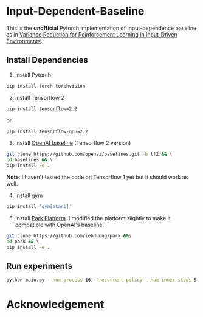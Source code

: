 # Input-Dependent-Baseline

This is the **unofficial** Pytorch implementation of Input-dependence baseline as in [Variance Reduction for Reinforcement Learning in Input-Driven Environments](https://openreview.net/forum?id=Hyg1G2AqtQ).

## Install Dependencies

1. Install Pytorch 

```bash
pip install torch torchvision
```

2. install Tensorflow 2

```bash
pip install tensorflow=2.2
```
or 
```bash
pip install tensorflow-gpu=2.2
```

3. Install [OpenAI baseline](https://github.com/openai/baselines/tree/tf2) (Tensorflow 2 version)
```bash
git clone https://github.com/openai/baselines.git -b tf2 && \
cd baselines && \
pip install -e .
```

**Note**: I haven't tested the code on Tensorflow 1 yet but it should work as well.

4. Install gym
```bash
pip install 'gym[atari]'
```

5. Install [Park Platform](https://github.com/park-project/park). I modified the platform slightly to make it compatible with OpenAI's baseline.
```bash
git clone https://github.com/lehduong/park &&\
cd park && \
pip install -e .
```

## Run experiments
```bash 
python main.py --num-process 16 --recurrent-policy --num-inner-steps 5 --no-cuda --eval-interval 3 --use-linear-lr-decayrameskip-v4
```

# Acknowledgement

